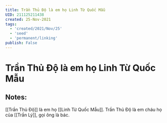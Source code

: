 ```yaml
---
title: Trần Thủ Độ là em họ Linh Từ Quốc Mẫu
UID: 211125211438
created: 25-Nov-2021
tags:
  - 'created/2021/Nov/25'
  - 'seed'
  - 'permanent/linking'
publish: False
---
```

# Trần Thủ Độ là em họ Linh Từ Quốc Mẫu

## Notes:
[[Trần Thủ Độ]] là em họ [[Linh Từ Quốc Mẫu]]. Trần Thủ Độ là em cháu họ của [[Trần Lý]], gọi ông là bác.

